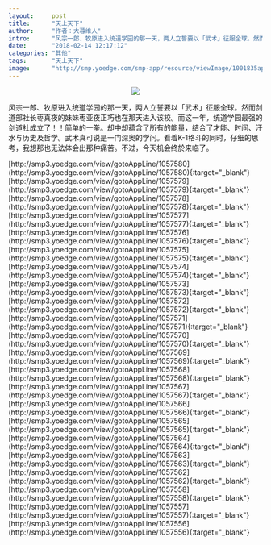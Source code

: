 ```yaml
---
layout:     post
title:      "天上天下"
author:     "作者：大暮维人"
intro:      "风宗一郎、牧原进入统道学园的那一天，两人立誓要以「武术」征服全球。然而剑道部社长枣真夜的妹妹枣亚夜正巧也在那天进入该校。而这一年，统道学园最强的剑道社成立了！！简单的一拳。却中却蕴含了所有的能量，结合了才能、时间、汗水与历史及哲学。武术真可说是一门深奥的学问。看着K-1格斗的同时，仔细的思考，我想那也无法体会出那种痛苦。不过，今天机会终於来临了。"
date:       "2018-02-14 12:17:12"
categories: "其他"
tags:       "天上天下"
image:      "http://smp.yoedge.com/smp-app/resource/viewImage/1001835appline.png"
---
```

<div style="text-align: center">
<p><img src="http://smp.yoedge.com/smp-app/resource/viewImage/1001835appline.png"/></p>
</div>
<p class="post-meta">
<span>风宗一郎、牧原进入统道学园的那一天，两人立誓要以「武术」征服全球。然而剑道部社长枣真夜的妹妹枣亚夜正巧也在那天进入该校。而这一年，统道学园最强的剑道社成立了！！简单的一拳。却中却蕴含了所有的能量，结合了才能、时间、汗水与历史及哲学。武术真可说是一门深奥的学问。看着K-1格斗的同时，仔细的思考，我想那也无法体会出那种痛苦。不过，今天机会终於来临了。</span>
</p>
[http://smp3.yoedge.com/view/gotoAppLine/1057580](http://smp3.yoedge.com/view/gotoAppLine/1057580){:target="_blank"}
[http://smp3.yoedge.com/view/gotoAppLine/1057579](http://smp3.yoedge.com/view/gotoAppLine/1057579){:target="_blank"}
[http://smp3.yoedge.com/view/gotoAppLine/1057578](http://smp3.yoedge.com/view/gotoAppLine/1057578){:target="_blank"}
[http://smp3.yoedge.com/view/gotoAppLine/1057577](http://smp3.yoedge.com/view/gotoAppLine/1057577){:target="_blank"}
[http://smp3.yoedge.com/view/gotoAppLine/1057576](http://smp3.yoedge.com/view/gotoAppLine/1057576){:target="_blank"}
[http://smp3.yoedge.com/view/gotoAppLine/1057575](http://smp3.yoedge.com/view/gotoAppLine/1057575){:target="_blank"}
[http://smp3.yoedge.com/view/gotoAppLine/1057574](http://smp3.yoedge.com/view/gotoAppLine/1057574){:target="_blank"}
[http://smp3.yoedge.com/view/gotoAppLine/1057573](http://smp3.yoedge.com/view/gotoAppLine/1057573){:target="_blank"}
[http://smp3.yoedge.com/view/gotoAppLine/1057572](http://smp3.yoedge.com/view/gotoAppLine/1057572){:target="_blank"}
[http://smp3.yoedge.com/view/gotoAppLine/1057571](http://smp3.yoedge.com/view/gotoAppLine/1057571){:target="_blank"}
[http://smp3.yoedge.com/view/gotoAppLine/1057570](http://smp3.yoedge.com/view/gotoAppLine/1057570){:target="_blank"}
[http://smp3.yoedge.com/view/gotoAppLine/1057569](http://smp3.yoedge.com/view/gotoAppLine/1057569){:target="_blank"}
[http://smp3.yoedge.com/view/gotoAppLine/1057568](http://smp3.yoedge.com/view/gotoAppLine/1057568){:target="_blank"}
[http://smp3.yoedge.com/view/gotoAppLine/1057567](http://smp3.yoedge.com/view/gotoAppLine/1057567){:target="_blank"}
[http://smp3.yoedge.com/view/gotoAppLine/1057566](http://smp3.yoedge.com/view/gotoAppLine/1057566){:target="_blank"}
[http://smp3.yoedge.com/view/gotoAppLine/1057565](http://smp3.yoedge.com/view/gotoAppLine/1057565){:target="_blank"}
[http://smp3.yoedge.com/view/gotoAppLine/1057564](http://smp3.yoedge.com/view/gotoAppLine/1057564){:target="_blank"}
[http://smp3.yoedge.com/view/gotoAppLine/1057563](http://smp3.yoedge.com/view/gotoAppLine/1057563){:target="_blank"}
[http://smp3.yoedge.com/view/gotoAppLine/1057562](http://smp3.yoedge.com/view/gotoAppLine/1057562){:target="_blank"}
[http://smp3.yoedge.com/view/gotoAppLine/1057558](http://smp3.yoedge.com/view/gotoAppLine/1057558){:target="_blank"}
[http://smp3.yoedge.com/view/gotoAppLine/1057557](http://smp3.yoedge.com/view/gotoAppLine/1057557){:target="_blank"}
[http://smp3.yoedge.com/view/gotoAppLine/1057556](http://smp3.yoedge.com/view/gotoAppLine/1057556){:target="_blank"}



